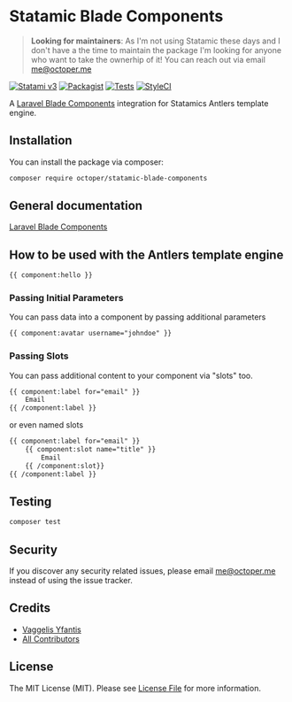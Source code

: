 <!-- statamic:hide -->
# Statamic Blade Components
> **Looking for maintainers**: As I'm not using Statamic these days and I don't have a the time to maintain the package I'm looking for anyone who want to take the ownerhip of it! You can reach out via email me@octoper.me

[![Statami v3](https://img.shields.io/badge/Statamic-3.0+-FF269E)](https://statamic.com/addons/octoper/blade-components)
[![Packagist](https://img.shields.io/packagist/v/octoper/statamic-blade-components)](https://packagist.org/packages/octoper/statamic-blade-components)
[![Tests](https://github.com/octoper/statamic-blade-components/actions/workflows/tests.yaml/badge.svg)](https://github.com/octoper/statamic-blade-components/actions/workflows/tests.yaml)
[![StyleCI](https://github.styleci.io/repos/290389800/shield?branch=main)](https://github.styleci.io/repos/290389800?branch=main)

A [Laravel Blade Components](https://laravel.com/docs/10.x/blade#components) integration for Statamics Antlers template engine.
<!-- /statamic:hide -->

## Installation
You can install the package via composer:
```bash
composer require octoper/statamic-blade-components
```

## General documentation
[Laravel Blade Components](https://laravel.com/docs/10.x/blade#components)

## How to be used with the Antlers template engine
```html
{{ component:hello }}
```

### Passing Initial Parameters
You can pass data into a component by passing additional parameters

```html
{{ component:avatar username="johndoe" }}
```

### Passing Slots
You can pass additional content to your component via "slots" too.

```html
{{ component:label for="email" }}
	Email
{{ /component:label }}
```

or even named slots

```html
{{ component:label for="email" }}
	{{ component:slot name="title" }}
		Email
	{{ /component:slot}}
{{ /component:label }}
```

## Testing

``` bash
composer test
```

## Security

If you discover any security related issues, please email me@octoper.me instead of using the issue tracker.

## Credits

- [Vaggelis Yfantis](https://github.com/octoper)
- [All Contributors](../../contributors)

<!-- statamic:hide -->
## License
The MIT License (MIT). Please see [License File](LICENSE.md) for more information.
<!-- /statamic:hide -->
